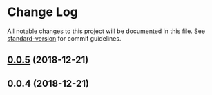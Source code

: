 # Change Log

All notable changes to this project will be documented in this file. See [standard-version](https://github.com/conventional-changelog/standard-version) for commit guidelines.

<a name="0.0.5"></a>
## [0.0.5](https://github.com/boyko/json-schema-sanitizer/compare/v0.0.4...v0.0.5) (2018-12-21)



<a name="0.0.4"></a>
## 0.0.4 (2018-12-21)
